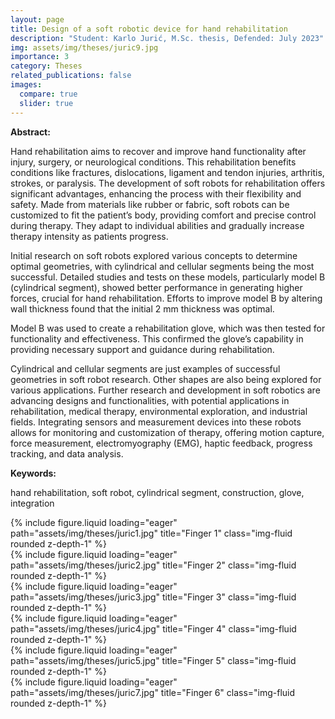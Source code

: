 ```yaml
---
layout: page
title: Design of a soft robotic device for hand rehabilitation
description: "Student: Karlo Jurić, M.Sc. thesis, Defended: July 2023"
img: assets/img/theses/juric9.jpg
importance: 3
category: Theses
related_publications: false
images:
  compare: true
  slider: true
---
```


<b>Abstract:</b>

Hand rehabilitation aims to recover and improve hand functionality after injury, surgery, or neurological conditions. This rehabilitation benefits conditions like fractures, dislocations, ligament and tendon injuries, arthritis, strokes, or paralysis. The development of soft robots for rehabilitation offers significant advantages, enhancing the process with their flexibility and safety. Made from materials like rubber or fabric, soft robots can be customized to fit the patient’s body, providing comfort and precise control during therapy. They adapt to individual abilities and gradually increase therapy intensity as patients progress.

Initial research on soft robots explored various concepts to determine optimal geometries, with cylindrical and cellular segments being the most successful. Detailed studies and tests on these models, particularly model B (cylindrical segment), showed better performance in generating higher forces, crucial for hand rehabilitation. Efforts to improve model B by altering wall thickness found that the initial 2 mm thickness was optimal.

Model B was used to create a rehabilitation glove, which was then tested for functionality and effectiveness. This confirmed the glove’s capability in providing necessary support and guidance during rehabilitation.

Cylindrical and cellular segments are just examples of successful geometries in soft robot research. Other shapes are also being explored for various applications. Further research and development in soft robotics are advancing designs and functionalities, with potential applications in rehabilitation, medical therapy, environmental exploration, and industrial fields. Integrating sensors and measurement devices into these robots allows for monitoring and customization of therapy, offering motion capture, force measurement, electromyography (EMG), haptic feedback, progress tracking, and data analysis.

<b>Keywords:</b>

hand rehabilitation, soft robot, cylindrical segment, construction, glove, integration

<div class="row">
    <div class="col-sm mt-3 mt-md-0">
        {% include figure.liquid loading="eager" path="assets/img/theses/juric1.jpg" title="Finger 1" class="img-fluid rounded z-depth-1" %}
    </div>
    <div class="col-sm mt-3 mt-md-0">
        {% include figure.liquid loading="eager" path="assets/img/theses/juric2.jpg" title="Finger 2" class="img-fluid rounded z-depth-1" %}
    </div>
    <div class="col-sm mt-3 mt-md-0">
        {% include figure.liquid loading="eager" path="assets/img/theses/juric3.jpg" title="Finger 3" class="img-fluid rounded z-depth-1" %}
    </div>
</div>

<div class="row">
    <div class="col-sm mt-3 mt-md-0">
        {% include figure.liquid loading="eager" path="assets/img/theses/juric4.jpg" title="Finger 4" class="img-fluid rounded z-depth-1" %}
    </div>
    <div class="col-sm mt-3 mt-md-0">
        {% include figure.liquid loading="eager" path="assets/img/theses/juric5.jpg" title="Finger 5" class="img-fluid rounded z-depth-1" %}
    </div>
    <div class="col-sm mt-3 mt-md-0">
        {% include figure.liquid loading="eager" path="assets/img/theses/juric7.jpg" title="Finger 6" class="img-fluid rounded z-depth-1" %}
    </div>
</div>
